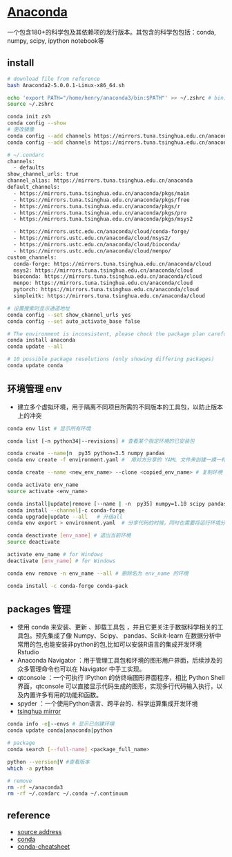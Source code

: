 # [Anaconda](https://www.anaconda.com/)

一个包含180+的科学包及其依赖项的发行版本。其包含的科学包包括：conda, numpy, scipy, ipython notebook等

## install

```sh
# download file from reference
bash Anaconda2-5.0.0.1-Linux-x86_64.sh

echo 'export PATH="/home/henry/anaconda3/bin:$PATH"' >> ~/.zshrc # bin目录加入PATH: ~/.bashrc /etc/profile 系统变量PATH
source ~/.zshrc

conda init zsh
conda config --show
# 更改镜像
conda config --add channels https://mirrors.tuna.tsinghua.edu.cn/anaconda/pkgs/free/
conda config --add channels https://mirrors.tuna.tsinghua.edu.cn/anaconda/pkgs/main/

# ~/.condarc
channels:
  - defaults
show_channel_urls: true
channel_alias: https://mirrors.tuna.tsinghua.edu.cn/anaconda
default_channels:
  - https://mirrors.tuna.tsinghua.edu.cn/anaconda/pkgs/main
  - https://mirrors.tuna.tsinghua.edu.cn/anaconda/pkgs/free
  - https://mirrors.tuna.tsinghua.edu.cn/anaconda/pkgs/r
  - https://mirrors.tuna.tsinghua.edu.cn/anaconda/pkgs/pro
  - https://mirrors.tuna.tsinghua.edu.cn/anaconda/pkgs/msys2

  - https://mirrors.ustc.edu.cn/anaconda/cloud/conda-forge/
  - https://mirrors.ustc.edu.cn/anaconda/cloud/msys2/
  - https://mirrors.ustc.edu.cn/anaconda/cloud/bioconda/
  - https://mirrors.ustc.edu.cn/anaconda/cloud/menpo/
custom_channels:
  conda-forge: https://mirrors.tuna.tsinghua.edu.cn/anaconda/cloud
  msys2: https://mirrors.tuna.tsinghua.edu.cn/anaconda/cloud
  bioconda: https://mirrors.tuna.tsinghua.edu.cn/anaconda/cloud
  menpo: https://mirrors.tuna.tsinghua.edu.cn/anaconda/cloud
  pytorch: https://mirrors.tuna.tsinghua.edu.cn/anaconda/cloud
  simpleitk: https://mirrors.tuna.tsinghua.edu.cn/anaconda/cloud

# 设置搜索时显示通道地址
conda config --set show_channel_urls yes
conda config --set auto_activate_base false

# The environment is inconsistent, please check the package plan carefully
conda install anaconda
conda update --all

# 10 possible package resolutions (only showing differing packages)
conda update conda
```

## 环境管理 env

* 建立多个虚拟环境，用于隔离不同项目所需的不同版本的工具包，以防止版本上的冲突

```sh
conda env list # 显示所有环境

conda list [-n python34|--revisions] # 查看某个指定环境的已安装包

conda create --name|n  py35 python=3.5 numpy pandas
conda env create -f environment.yaml #  用对方分享的 YAML 文件来创建一摸一样的运行环境。

conda create --name <new_env_name> --clone <copied_env_name> # 复制环境

conda activate env_name
source activate <env_name>

conda install|update|remove [--name | -n  py35] numpy=1.10 scipy pandas
conda install --channel|-c conda-forge
conda upgrade|update --all   # 升级all
conda env export > environment.yaml  # 分享代码的时候，同时也需要将运行环境分享给大家，执行如下命令可以将当前环境下的 package 信息存入名为 environment 的 YAML 文件中

conda deactivate [env_name] # 退出当前环境
source deactivate

activate env_name # for Windows
deactivate [env_name] # for Windows

conda env remove -n env_name --all # 删除名为 env_name 的环境

conda install -c conda-forge conda-pack
```

## packages 管理

* 使用 conda 来安装、更新 、卸载工具包 ，并且它更关注于数据科学相关的工具包。预先集成了像 Numpy、Scipy、 pandas、Scikit-learn 在数据分析中常用的包,也能安装非python的包,比如可以安装R语言的集成开发环境 Rstudio
* Anaconda Navigator ：用于管理工具包和环境的图形用户界面，后续涉及的众多管理命令也可以在 Navigator 中手工实现。
* qtconsole ：一个可执行 IPython 的仿终端图形界面程序，相比 Python Shell 界面，qtconsole 可以直接显示代码生成的图形，实现多行代码输入执行，以及内置许多有用的功能和函数。
* spyder ：一个使用Python语言、跨平台的、科学运算集成开发环境
* [tsinghua mirror](https://mirrors.tuna.tsinghua.edu.cn/help/anaconda/)

```sh
conda info -e|--envs # 显示已创建环境
conda update conda|anaconda|python

# package
conda search [--full-name] <package_full_name>

python --version|V #查看版本
which -a python

# remove
rm -rf ~/anaconda3
rm -rf ~/.condarc ~/.conda ~/.continuum
```

## reference

* [source address](https://repo.continuum.io/archive/index.html)
* [conda](https://conda.io/docs/index.html)
* [conda-cheatsheet](https://conda.io/docs/_downloads/conda-cheatsheet.pdf)
